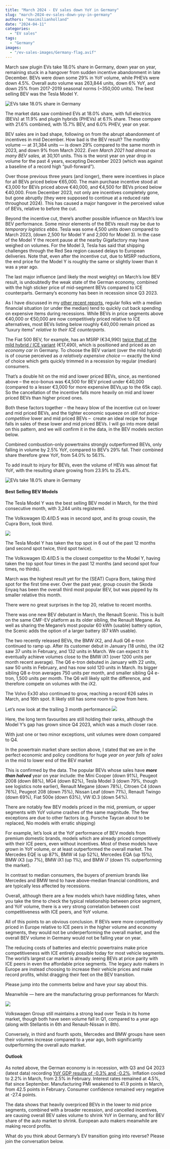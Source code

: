 ```yaml
---
title: "March 2024 - EV sales down YoY in Germany"
slug: "march-2024-ev-sales-down-yoy-in-germany"
authors: "maximilianholland"
date: "2024-04-11"
categories:
  - "EV sales"
tags:
  - "Germany"
images:
  - "/ev-sales-images/Germany-flag.avif"
---
```


March saw plugin EVs take 18.0% share in Germany, down year on year, remaining stuck in a hangover from sudden incentive abandonment in late December. BEVs were down some 29% in YoY volume, while PHEVs were down 4.5%. Overall auto volume was 263,844 units, down 6% YoY, and down 25% from 2017-2019 seasonal norms (~350,000 units). The best selling BEV was the Tesla Model Y.

![EVs take 18.0% share in Germany](/ev-sales-images/2024-03-Germany-Passenger-Auto-Registrations.avif)

The market data saw combined EVs at 18.0% share, with full electrics (BEVs) at 11.9% and plugin hybrids (PHEVs) at 6.1% share. These compare with 21.6% combined, with 15.7% BEV, and 6.0% PHEV, year on year.

BEV sales are in bad shape, following on from the abrupt abandonment of incentives in mid December. How bad is the BEV result? The monthly volume — at 31,384 units — is down 29% compared to the same month in 2023, and down 9% from March 2022. _Even March 2021 had almost as many BEV sales,_ at 30,101 units. This is the worst year on year drop in volume for the past 4 years, excepting December 2023 (which was against a baseline of a record high “pull-forward”).  

Over those previous three years (and longer), there were incentives in place for all BEVs priced below €65,000. The main purchase incentive stood at €3,000 for BEVs priced above €40,000, and €4,500 for BEVs priced below €40,000. From December 2023, not only are incentives completely gone, but gone abruptly (they were supposed to continue at a reduced rate throughout 2024). This has caused a major hangover in the perceived value of BEVs, relative to before the cut.  

Beyond the incentive cut, there’s another possible influence on March’s low BEV performance. Some minor elements of the BEVs result may be due to _temporary logistics ebbs_. Tesla was some 4,500 units down compared to March 2023, (down 2,500 for Model Y and 2,000 for Model 3). In the case of the Model Y the recent pause at the nearby Gigafactory may have weighed on volumes. For the Model 3, Tesla has said that shipping challenges through the Red Sea region caused delays to European deliveries. Note that, even after the incentive cut, due to MSRP reductions, the end price for the Model Y is roughly the same or slightly lower than it was a year ago.

The last major influence (and likely the most weighty) on March’s low BEV result, is undoubtedly the weak state of the German economy, combined with the high sticker price of mid-segment BEVs compared to ICE counterparts. Germany’s economy has been in recession since Q3 2023.

As I have discussed in my [other recent reports](/authors/maximilianholland/), regular folks with a median financial situation (or under the median) tend to quickly cut back spending on expensive items during recessions. While BEVs in price segments above €40,000 or €50,000 are now competitively priced relative to ICE alternatives, most BEVs listing below roughly €40,000 remain priced as “luxury items” _relative to their ICE counterparts_.

The Fiat 500 BEV, for example, has an MSRP (€34,990) [twice that of the mild hybrid / ICE variant](https://www.adac.de/rund-ums-fahrzeug/auto-kaufen-verkaufen/autokosten/elektroauto-kostenvergleich/) (€17,490), which is positioned and priced as _an economy car_ in Germany. To choose the BEV variant (over the mild hybrid) is of course perceived as _a relatively expensive choice_ — exactly the kind of choice which gets quickly trimmed in a recession by regular (median) consumers.

That’s a double hit on the mid and lower priced BEVs, since, as mentioned above – the eco-bonus was €4,500 for BEV priced under €40,000 (compared to a lesser €3,000 for more expensive BEVs,up to the 65k cap). So the cancellation of the incentive falls more heavily on mid and lower priced BEVs than higher priced ones.

Both these factors together – the heavy blow of the incentive cut on lower and mid priced BEVs, and the tighter economic squeeze on _still not price-competitive_ lower and mid priced BEVs –  create an ideal recipe for huge falls in sales of these lower and mid priced BEVs. I will go into more detail on this pattern, and we will confirm it in the data, in the BEV models section below.

Combined combustion-only powertrains strongly outperformed BEVs, only falling in volume by 2.5% YoY, compared to BEV’s 29% fall. Their combined share therefore grew YoY, from 54.0% to 56.1%.

To add insult to injury for BEVs, even the volume of HEVs was almost flat YoY, with the resulting share growing from 23.9% to 25.4%.

![EVs take 18.0% share in Germany](/ev-sales-images/2024-03-Germany-Monthly-Powertrain-Market-Share.avif)

#### Best Selling BEV Models

The Tesla Model Y was the best selling BEV model in March, for the third consecutive month, with 3,244 units registered.

The Volkswagen ID.4/ID.5 was in second spot, and its group cousin, the Cupra Born, took third.

![](/ev-sales-images/2024-03-Germany-BEVs.avif)

The Tesla Model Y has taken the top spot in 6 out of the past 12 months (and second spot twice, third spot twice).

The Volkswagen ID.4/ID.5 is the closest competitor to the Model Y, having taken the top spot four times in the past 12 months (and second spot four times, no thirds).

March was the highest result yet for the (SEAT) Cupra Born, taking third spot for the first time ever. Over the past year, group cousin the Skoda Enyaq has been the overall third most popular BEV, but was pipped by its smaller relative this month.

There were no great surprises in the top 20, relative to recent months.

There was one new BEV debutant in March, the Renault Scenic. This is built on the same CMF-EV platform as its older sibling, the Renault Megane. As well as sharing the Megane’s most popular 60 kWh (usable) battery option, the Scenic adds the option of a larger battery (87 kWh usable).

The two recently released BEVs, the BMW iX2, and Audi Q6 e-tron continued to ramp up. After its customer debut in January (18 units), the iX2 saw 37 units in February, and 132 units in March. We can expect it to eventually achieve volumes close to the BMW iX1 (over 1200 units per month recent average). The Q6 e-tron debuted in January with 22 units, saw 50 units in February, and has now sold 120 units in March. Its bigger sibling Q8 e-tron averages 750 units per month, and smaller sibling Q4 e-tron, 1,500 units per month. The Q6 will likely split the difference, and therefore compete on volumes with the iX2.

The Volvo Ex30 also continued to grow, reaching a record 626 sales in March, and 16th spot. It likely still has some room to grow from here.

Let’s now look at the trailing 3 month performance:![](/ev-sales-images/2024-03-Germany-BEVs-Trailing-Qtr.avif)

Here, the long term favourites are still holding their ranks, although the Model Y’s gap has grown since Q4 2023, which was a much closer race.

With just one or two minor exceptions, unit volumes were down compared to Q4.

In the powertrain market share section above, I stated that we are in the perfect economic and policy conditions for huge _year on year falls of sales_ in the mid to lower end of the BEV market

This is confirmed by the data. The popular BEVs whose sales have **_more than halved_** year on year include: the Mini Cooper (down 91%), Peugeot 2008 (down 88%), MG4 (down 82%), Tesla Model 3 (down 79%, though see logistics note earlier), Renault Megane (down 78%), Citroen C4 (down 76%), Peugeot 208 (down 75%), Nissan Leaf (down 71%), Renault Twingo (down 69%), Fiat 500e (down 63%), VW ID.3 (down 54%).

There are notably few BEV models priced in the mid, premium, or upper segments with YoY volume crashes of the same magnitude. The few exceptions are due to other factors (e.g. Porsche Taycan about to be replaced, Nio models with erratic shipping)

For example, let’s look at the YoY performance of BEV models from premium domestic brands, models which are already priced competitively with their ICE peers, even without incentives. Most of these models have grown in YoY volume, or at least outperformed the overall market. The Mercedes EQE is up 87%, BMW i4 (up 52%), Mercedes EQA (up 15%), BMW iX3 (up 7%), BMW iX1 (up 1%), and BMW i7 (down 1% outperforming the market).

In contrast to median consumers, the buyers of premium brands like Mercedes and BMW tend to have above-median financial conditions, and are typically less affected by recessions.

Overall, although there are a few models which have middling fates, when you take the time to check the typical relationship between price segment, and YoY volume, there is a very strong correlation between cost competitiveness with ICE peers, and YoY volume.

All of this points to an obvious conclusion. If BEVs were more competitively priced in Europe relative to ICE peers in the higher volume and economy segments, they would not be underperforming the overall market, and the overall BEV volume in Germany would not be falling year on year.

The reducing costs of batteries and electric powertrains make price competitiveness with ICE entirely possible today for most vehicle segments. The world’s largest car market is already seeing BEVs at price parity with ICE peers in even the affordable price segments. The legacy auto makers in Europe are instead choosing to increase their vehicle prices and make record profits, whilst dragging their feet on the BEV transition.

Please jump into the comments below and have your say about this.

Meanwhile — here are the manufacturing group performances for March:

![](/ev-sales-images/2024-03-Germany-BEV-Groups-Trailing-Qtr.avif)

Volkswagen Group still maintains a strong lead over Tesla in its home market, though both have seen volume fall in Q1, compared to a year ago (along with Stellantis in 6th and Renault-Nissan in 8th).

Conversely, in third and fourth spots, Mercedes and BMW groups have seen their volumes increase compared to a year ago, both significantly outperforming the overall auto market.

#### Outlook

As noted above, the German economy is in recession, with Q3 and Q4 2023 (latest data) recording [YoY GDP results of -0.3% and -0.2%](https://tradingeconomics.com/germany/indicators). Inflation cooled to 2.2% in March, from 2.5% in February. Interest rates remained at 4.5%, flat since September. Manufacturing PMI weakened to 41.9 points in March, from 42.5 points in February. Consumer confidence remained very negative at -27.4 points.

The data shows that heavily overpriced BEVs in the lower to mid price segments, combined with a broader recession, and cancelled incentives, are causing overall BEV sales volume to shrink YoY in Germany, and for BEV share of the auto market to shrink. European auto makers meanwhile are making record profits.

What do you think about Germany’s EV transition going into reverse? Please join the conversation below.